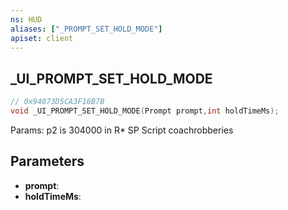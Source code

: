 ```yaml
---
ns: HUD
aliases: ["_PROMPT_SET_HOLD_MODE"]
apiset: client
---
```

## _UI_PROMPT_SET_HOLD_MODE

```c
// 0x94073D5CA3F16B7B
void _UI_PROMPT_SET_HOLD_MODE(Prompt prompt,int holdTimeMs);
```

Params: p2 is 304000 in R* SP Script coachrobberies

## Parameters
* **prompt**:
* **holdTimeMs**:




